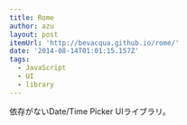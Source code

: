 ```yaml
---
title: Rome
author: azu
layout: post
itemUrl: 'http://bevacqua.github.io/rome/'
date: '2014-08-14T01:01:15.157Z'
tags:
  - JavaScript
  - UI
  - library
---
```

依存がないDate/Time Picker UIライブラリ。

